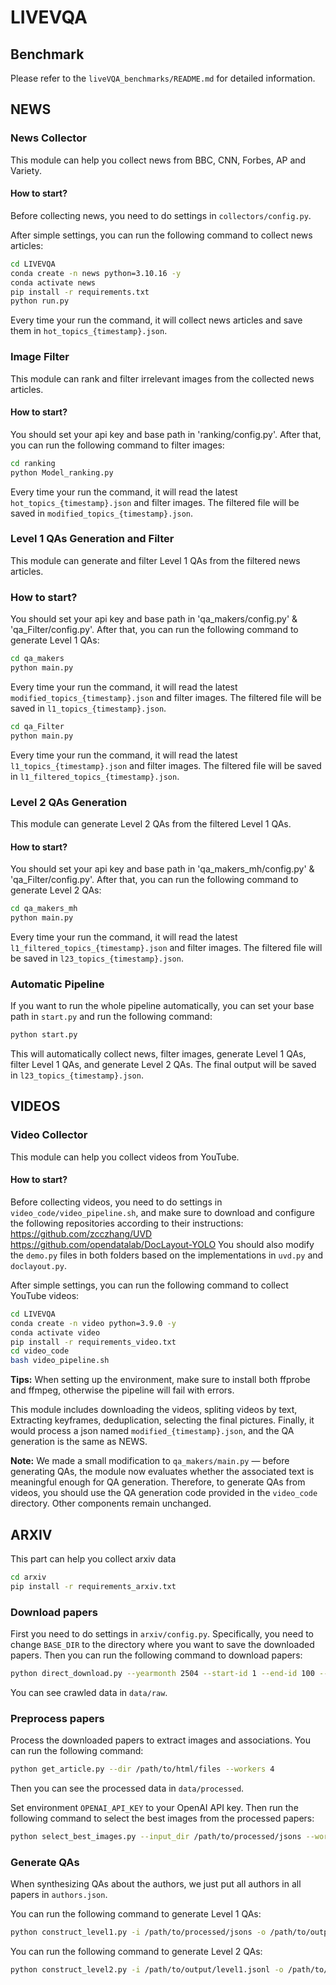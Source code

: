 # LIVEVQA

## Benchmark

Please refer to the `liveVQA_benchmarks/README.md` for detailed information.

## NEWS

### News Collector

This module can help you collect news from BBC, CNN, Forbes, AP and Variety.

#### How to start?

Before collecting news, you need to do settings in `collectors/config.py`.

After simple settings, you can run the following command to collect news articles:

```bash
cd LIVEVQA
conda create -n news python=3.10.16 -y
conda activate news
pip install -r requirements.txt
python run.py
```

Every time your run the command, it will collect news articles and save them in `hot_topics_{timestamp}.json`.

### Image Filter

This module can rank and filter irrelevant images from the collected news articles.

#### How to start?

You should set your api key and base path in 'ranking/config.py'. After that, you can run the following command to filter images:

```bash
cd ranking
python Model_ranking.py
```

Every time your run the command, it will read the latest `hot_topics_{timestamp}.json` and filter images. The filtered file will be saved in `modified_topics_{timestamp}.json`.

### Level 1 QAs Generation and Filter

This module can generate and filter Level 1 QAs from the filtered news articles.

### How to start?

You should set your api key and base path in 'qa_makers/config.py' & 'qa_Filter/config.py'. After that, you can run the following command to generate Level 1 QAs:

```bash
cd qa_makers
python main.py
```

Every time your run the command, it will read the latest `modified_topics_{timestamp}.json` and filter images. The filtered file will be saved in `l1_topics_{timestamp}.json`.

```bash
cd qa_Filter
python main.py
```

Every time your run the command, it will read the latest `l1_topics_{timestamp}.json` and filter images. The filtered file will be saved in `l1_filtered_topics_{timestamp}.json`.

### Level 2 QAs Generation

This module can generate Level 2 QAs from the filtered Level 1 QAs.

#### How to start?

You should set your api key and base path in 'qa_makers_mh/config.py' & 'qa_Filter/config.py'. After that, you can run the following command to generate Level 2 QAs:

```bash
cd qa_makers_mh
python main.py
```
Every time your run the command, it will read the latest `l1_filtered_topics_{timestamp}.json` and filter images. The filtered file will be saved in `l23_topics_{timestamp}.json`.

### Automatic Pipeline

If you want to run the whole pipeline automatically, you can set your base path in `start.py` and run the following command:

```bash
python start.py
```

This will automatically collect news, filter images, generate Level 1 QAs, filter Level 1 QAs, and generate Level 2 QAs. The final output will be saved in `l23_topics_{timestamp}.json`.


## VIDEOS

### Video Collector

This module can help you collect videos from YouTube.

#### How to start?

Before collecting videos, you need to do settings in `video_code/video_pipeline.sh`, and make sure to download and configure the following repositories according to their instructions: 
https://github.com/zcczhang/UVD
https://github.com/opendatalab/DocLayout-YOLO
You should also modify the `demo.py` files in both folders based on the implementations in `uvd.py` and `doclayout.py`.

After simple settings, you can run the following command to collect YouTube videos:


```bash
cd LIVEVQA
conda create -n video python=3.9.0 -y
conda activate video
pip install -r requirements_video.txt
cd video_code
bash video_pipeline.sh
```

**Tips:** When setting up the environment, make sure to install both ffprobe and ffmpeg, otherwise the pipeline will fail with errors.

This module includes downloading the videos, spliting videos by text, Extracting keyframes, deduplication, selecting the final pictures. Finally, it would process a json named `modified_{timestamp}.json`, and the QA generation is the same as NEWS.

**Note:** We made a small modification to `qa_makers/main.py` — before generating QAs, the module now evaluates whether the associated text is meaningful enough for QA generation. Therefore, to generate QAs from videos, you should use the QA generation code provided in the `video_code` directory. Other components remain unchanged.


## ARXIV

This part can help you collect arxiv data

```bash
cd arxiv
pip install -r requirements_arxiv.txt
```

### Download papers

First you need to do settings in `arxiv/config.py`. Specifically, you need to change `BASE_DIR` to the directory where you want to save the downloaded papers. Then you can run the following command to download papers:

```bash
python direct_download.py --yearmonth 2504 --start-id 1 --end-id 100 --concurrent 5 --processes 4
```

You can see crawled data in `data/raw`.

### Preprocess papers

Process the downloaded papers to extract images and associations. You can run the following command:

```bash
python get_article.py --dir /path/to/html/files --workers 4
```

Then you can see the processed data in `data/processed`.

Set environment `OPENAI_API_KEY` to your OpenAI API key. Then run the following command to select the best images from the processed papers:

```bash
python select_best_images.py --input_dir /path/to/processed/jsons --workers 4 --start_index 0 --end_index 100
```

### Generate QAs

When synthesizing QAs about the authors, we just put all authors in all papers in `authors.json`.

You can run the following command to generate Level 1 QAs:

```bash
python construct_level1.py -i /path/to/processed/jsons -o /path/to/output/level1.jsonl --workers 4
```

You can run the following command to generate Level 2 QAs:

```bash
python construct_level2.py -i /path/to/output/level1.jsonl -o /path/to/output/level2.jsonl --processes 4
```